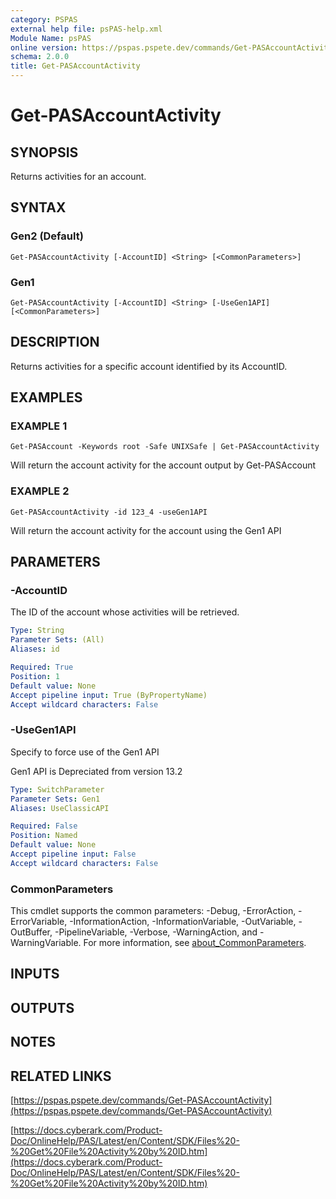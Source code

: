 ```yaml
---
category: PSPAS
external help file: psPAS-help.xml
Module Name: psPAS
online version: https://pspas.pspete.dev/commands/Get-PASAccountActivity
schema: 2.0.0
title: Get-PASAccountActivity
---
```


# Get-PASAccountActivity

## SYNOPSIS
Returns activities for an account.

## SYNTAX

### Gen2 (Default)
```
Get-PASAccountActivity [-AccountID] <String> [<CommonParameters>]
```

### Gen1
```
Get-PASAccountActivity [-AccountID] <String> [-UseGen1API] [<CommonParameters>]
```

## DESCRIPTION
Returns activities for a specific account identified by its AccountID.

## EXAMPLES

### EXAMPLE 1
```
Get-PASAccount -Keywords root -Safe UNIXSafe | Get-PASAccountActivity
```

Will return the account activity for the account output by Get-PASAccount

### EXAMPLE 2
```
Get-PASAccountActivity -id 123_4 -useGen1API
```

Will return the account activity for the account using the Gen1 API

## PARAMETERS

### -AccountID
The ID of the account whose activities will be retrieved.

```yaml
Type: String
Parameter Sets: (All)
Aliases: id

Required: True
Position: 1
Default value: None
Accept pipeline input: True (ByPropertyName)
Accept wildcard characters: False
```

### -UseGen1API
Specify to force use of the Gen1 API

Gen1 API is Depreciated from version 13.2

```yaml
Type: SwitchParameter
Parameter Sets: Gen1
Aliases: UseClassicAPI

Required: False
Position: Named
Default value: None
Accept pipeline input: False
Accept wildcard characters: False
```

### CommonParameters
This cmdlet supports the common parameters: -Debug, -ErrorAction, -ErrorVariable, -InformationAction, -InformationVariable, -OutVariable, -OutBuffer, -PipelineVariable, -Verbose, -WarningAction, and -WarningVariable. For more information, see [about_CommonParameters](http://go.microsoft.com/fwlink/?LinkID=113216).

## INPUTS

## OUTPUTS

## NOTES

## RELATED LINKS

[https://pspas.pspete.dev/commands/Get-PASAccountActivity](https://pspas.pspete.dev/commands/Get-PASAccountActivity)

[https://docs.cyberark.com/Product-Doc/OnlineHelp/PAS/Latest/en/Content/SDK/Files%20-%20Get%20File%20Activity%20by%20ID.htm](https://docs.cyberark.com/Product-Doc/OnlineHelp/PAS/Latest/en/Content/SDK/Files%20-%20Get%20File%20Activity%20by%20ID.htm)
